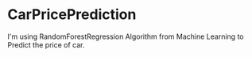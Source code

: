 # CarPricePrediction
 I'm using RandomForestRegression Algorithm from Machine Learning to Predict the price of car.
